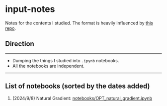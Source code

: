 # input-notes
Notes for the contents I studied. The format is heavily influenced by [this repo](https://github.com/syuntoku14/Shumi-Note).


## Direction
---
- Dumping the things I studied into `.ipynb` notebooks.
- All the notebooks are independent.

---


## List of notebooks (sorted by the dates added)
1. (2024/9/8) Natural Gradient: [notebooks/OPT_natural_gradient.ipynb](notebooks/OPT_natural_gradient.ipynb)
